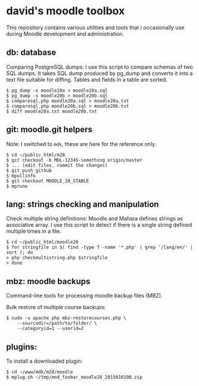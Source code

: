 david's moodle toolbox
======================

This repository contains various utilities and tools that I occasionally use during Moodle development and administration.

db: database
------------

Comparing PostgreSQL dumps: I use this script to compare schemas of two SQL dumps. It takes SQL dump produced by pg_dump and
converts it into a text file suitable for diffing.  Tables and fields in a table are sorted.

    $ pg_dump -s moodle20a > moodle20a.sql
    $ pg_dump -s moodle20b > moodle20b.sql
    $ comparesql.php moodle20a.sql > moodle20a.txt
    $ comparesql.php moodle20b.sql > moodle20b.txt
    $ diff moodle20a.txt moodle20b.txt

git: moodle.git helpers
-----------------------

Note: I switched to `mdk`, these are here for the reference only.

    $ cd ~/public_html/m28
    $ git checkout -b MDL-12345-something origin/master
    $ ... (edit files, commit the changes)
    $ git push github
    $ mpullinfo
    $ git checkout MOODLE_28_STABLE
    $ mprune

lang: strings checking and manipulation
---------------------------------------

Check multiple string definitions: Moodle and Mahara defines strings as associative array. I use this script to detect if there is a
single string defined multiple times in a file.

    $ cd ~/public_html/moodle20
    $ for stringfile in $( find -type f -name '*.php' | grep '/lang/en/' | sort ); do
    > php checkmultistring.php $stringfile
    > done

mbz: moodle backups
-------------------

Command-line tools for processing moodle backup files (MBZ).

Bulk restore of multiple course backups:

    $ sudo -u apache php mbz-restorecourses.php \
        --sourcedir=/path/to/folder/ \
        --categoryid=1 --userid=2

plugins:
--------

To install a downloaded plugin:

    $ cd ~/www/mdk/m28/moodle
    $ mplug.sh ~/tmp/mod_foobar_moodle28_2015010100.zip

